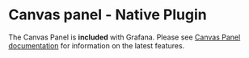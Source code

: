 # Canvas panel - Native Plugin

The Canvas Panel is **included** with Grafana. Please see [Canvas Panel documentation](https://grafana.com/docs/grafana/latest/panels-visualizations/visualizations/canvas/) for information on the latest features.

